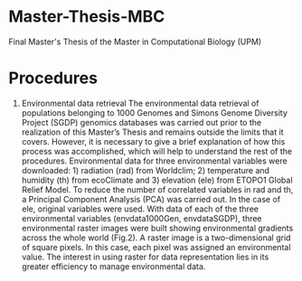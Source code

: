 # Master-Thesis-MBC
Final Master's Thesis of the Master in Computational Biology (UPM)

# Procedures 
1. Environmental data retrieval 
The environmental data retrieval of populations belonging to 1000 Genomes and Simons Genome Diversity Project (SGDP) genomics databases was carried out prior to the realization of this Master’s Thesis and remains outside the limits that it covers. However, it is necessary to give a brief explanation of how this process was accomplished, which will help to understand the rest of the procedures. 
Environmental data for three environmental variables were downloaded: 1) radiation (rad) from Worldclim; 2) temperature and humidity (th) from ecoClimate and 3) elevation (ele) from ETOPO1 Global Relief Model. To reduce the number of correlated variables in rad and th, a Principal Component Analysis (PCA) was carried out. In the case of ele, original variables were used. With data of each of the three environmental variables (envdata1000Gen, envdataSGDP), three environmental raster images were built showing environmental gradients across the whole world (Fig.2). A raster image is a two-dimensional grid of square pixels. In this case, each pixel was assigned an environmental value. The interest in using raster for data representation lies in its greater efficiency to manage environmental data.
